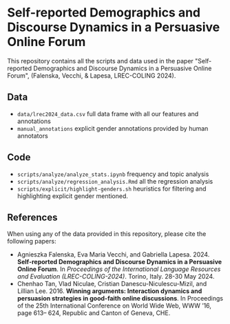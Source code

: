 # Self-reported Demographics and Discourse Dynamics in a Persuasive Online Forum

This repository contains all the scripts and data used in the paper "Self-reported Demographics and Discourse Dynamics in a Persuasive Online Forum", (Falenska, Vecchi, & Lapesa, LREC-COLING 2024).

## Data

- `data/lrec2024_data.csv` full data frame with all our features and annotations
- `manual_annotations` explicit gender annotations provided by human annotators

## Code

- `scripts/analyze/analyze_stats.ipynb` frequency and topic analysis
- `scripts/analyze/regression_analysis.Rmd` all the regression analysis
- `scripts/explicit/highlight-genders.sh` heuristics for filtering and highlighting explicit gender mentioned. 

## References

When using any of the data provided in this repository, please cite the following papers:

* Agnieszka Falenska, Eva Maria Vecchi, and Gabriella Lapesa. 2024. **Self-reported Demographics and Discourse Dynamics in a Persuasive Online Forum**. In *Proceedings of the International Language Resources and Evaluation (LREC-COLING-2024)*. Torino, Italy. 28-30 May 2024.
* Chenhao Tan, Vlad Niculae, Cristian Danescu-Niculescu-Mizil, and Lillian Lee. 2016. **Winning arguments: Interaction dynamics and persuasion strategies in good-faith online discussions**. In Proceedings of the 25th International Conference on World Wide Web, WWW ’16, page 613–
624, Republic and Canton of Geneva, CHE.

